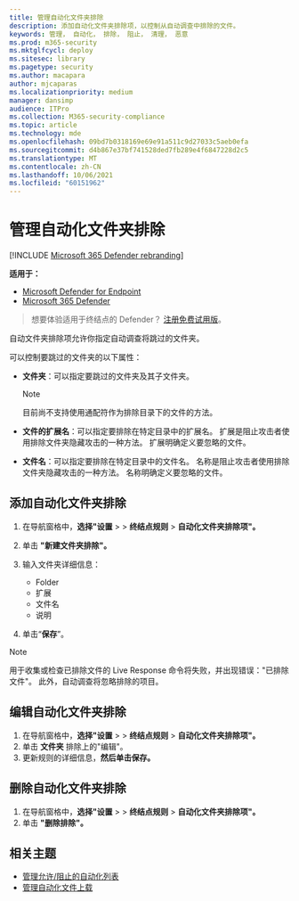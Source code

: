 ```yaml
---
title: 管理自动化文件夹排除
description: 添加自动化文件夹排除项，以控制从自动调查中排除的文件。
keywords: 管理， 自动化， 排除， 阻止， 清理， 恶意
ms.prod: m365-security
ms.mktglfcycl: deploy
ms.sitesec: library
ms.pagetype: security
ms.author: macapara
author: mjcaparas
ms.localizationpriority: medium
manager: dansimp
audience: ITPro
ms.collection: M365-security-compliance
ms.topic: article
ms.technology: mde
ms.openlocfilehash: 09bd7b0318169e69e91a511c9d27033c5aeb0efa
ms.sourcegitcommit: d4b867e37bf741528ded7fb289e4f6847228d2c5
ms.translationtype: MT
ms.contentlocale: zh-CN
ms.lasthandoff: 10/06/2021
ms.locfileid: "60151962"
---
```

# <a name="manage-automation-folder-exclusions"></a>管理自动化文件夹排除

[!INCLUDE [Microsoft 365 Defender rebranding](../../includes/microsoft-defender.md)]


**适用于：**
- [Microsoft Defender for Endpoint](https://go.microsoft.com/fwlink/p/?linkid=2154037)
- [Microsoft 365 Defender](https://go.microsoft.com/fwlink/?linkid=2118804)

> 想要体验适用于终结点的 Defender？ [注册免费试用版](https://signup.microsoft.com/create-account/signup?products=7f379fee-c4f9-4278-b0a1-e4c8c2fcdf7e&ru=https://aka.ms/MDEp2OpenTrial?ocid=docs-wdatp-automationexclusionfolder-abovefoldlink)。

自动文件夹排除项允许你指定自动调查将跳过的文件夹。

可以控制要跳过的文件夹的以下属性：

- **文件夹**：可以指定要跳过的文件夹及其子文件夹。

  > [!NOTE]
  > 目前尚不支持使用通配符作为排除目录下的文件的方法。

- **文件的扩展名**：可以指定要排除在特定目录中的扩展名。 扩展是阻止攻击者使用排除文件夹隐藏攻击的一种方法。 扩展明确定义要忽略的文件。

- **文件名**：可以指定要排除在特定目录中的文件名。 名称是阻止攻击者使用排除文件夹隐藏攻击的一种方法。 名称明确定义要忽略的文件。

## <a name="add-an-automation-folder-exclusion"></a>添加自动化文件夹排除

1. 在导航窗格中，**选择"设置** \>  \> **终结点规则** \> **自动化文件夹排除项"。**

2. 单击 **"新建文件夹排除"。**

3. 输入文件夹详细信息：

    - Folder
    - 扩展
    - 文件名
    - 说明

4. 单击“**保存**”。

> [!NOTE]
> 用于收集或检查已排除文件的 Live Response 命令将失败，并出现错误："已排除文件"。 此外，自动调查将忽略排除的项目。

## <a name="edit-an-automation-folder-exclusion"></a>编辑自动化文件夹排除

1. 在导航窗格中，**选择"设置** \>  \> **终结点规则** \> **自动化文件夹排除项"。**
2. 单击 **文件夹** 排除上的"编辑"。
3. 更新规则的详细信息，**然后单击保存。**

## <a name="remove-an-automation-folder-exclusion"></a>删除自动化文件夹排除

1. 在导航窗格中，**选择"设置** \>  \> **终结点规则** \> **自动化文件夹排除项"。**
2. 单击 **"删除排除"。**

## <a name="related-topics"></a>相关主题

- [管理允许/阻止的自动化列表](manage-indicators.md)
- [管理自动化文件上载](manage-automation-file-uploads.md)
